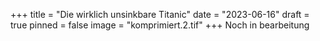 +++
title = "Die wirklich unsinkbare Titanic"
date = "2023-06-16"
draft = true
pinned = false
image = "komprimiert.2.tif"
+++
Noch in bearbeitung